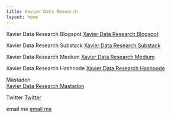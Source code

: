 ```yaml
---
title: Xavier Data Research
layout: home
---
```


  
Xavier Data Research Blogspot
<a href="https://xavierdataresearch.blogspot.com">
    Xavier Data Research Blogspot
    </a>

Xavier Data Research Substack 
 <a href="https://xavierdataresearch.substack.com"> 
    Xavier Data Research Substack
    </a>
    
Xavier Data Research Medium 
<a href="https://medium.com/@xaviersingleton22_3667"> 
    Xavier Data Research Medium
    </a>

Xavier Data Research Hashnode 
 <a href="https://xavier5005.hashnode.dev"> 
    Xavier Data Research Hashnode
    </a>

Mastadon  
<a href="https://mastodon.social/@xavierdataresearch"> 
    Xavier Data Research Mastadon
    </a>

Twitter 
<a href="https://twitter.com/stevejobsmydad/"> 
    Twitter
    </a> 
    
email me
<a href="mailto:xavierdataresearch@yahoo.com"> 
    email me
    </a>
